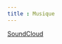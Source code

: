 ```yaml
---
title : Musique
---
```


<a class="btn btn-default btn-success" href="https://soundcloud.com/simon-todeschini">
    <i class="fa fa-soundcloud fa-2x pull-left"></i>
    SoundCloud
</a>

